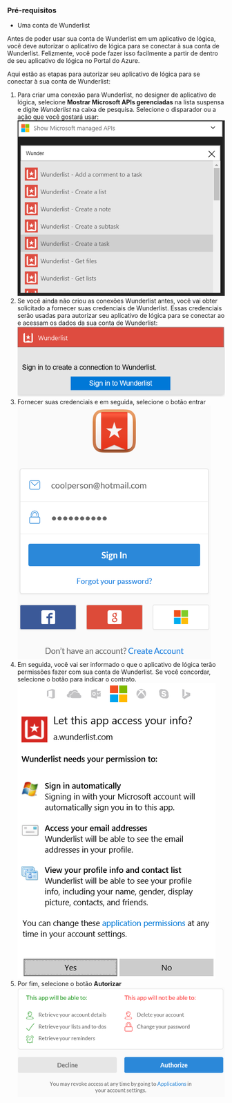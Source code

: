 ### <a name="prerequisites"></a>Pré-requisitos
- Uma conta de Wunderlist  

Antes de poder usar sua conta de Wunderlist em um aplicativo de lógica, você deve autorizar o aplicativo de lógica para se conectar à sua conta de Wunderlist. Felizmente, você pode fazer isso facilmente a partir de dentro de seu aplicativo de lógica no Portal do Azure. 

Aqui estão as etapas para autorizar seu aplicativo de lógica para se conectar à sua conta de Wunderlist:


1. Para criar uma conexão para Wunderlist, no designer de aplicativo de lógica, selecione **Mostrar Microsoft APIs gerenciadas** na lista suspensa e digite *Wunderlist* na caixa de pesquisa. Selecione o disparador ou a ação que você gostará usar:  
  ![](./media/connectors-create-api-wunderlist/wunderlist-0.png)
2. Se você ainda não criou as conexões Wunderlist antes, você vai obter solicitado a fornecer suas credenciais de Wunderlist. Essas credenciais serão usadas para autorizar seu aplicativo de lógica para se conectar ao e acessam os dados da sua conta de Wunderlist:   
  ![](./media/connectors-create-api-wunderlist/wunderlist-1.png)  
2. Fornecer suas credenciais e em seguida, selecione o botão entrar  
  ![](./media/connectors-create-api-wunderlist/wunderlist-2.png)  
3. Em seguida, você vai ser informado o que o aplicativo de lógica terão permissões fazer com sua conta de Wunderlist. Se você concordar, selecione o botão para indicar o contrato. 
  ![](./media/connectors-create-api-wunderlist/wunderlist-4.png)  
4. Por fim, selecione o botão **Autorizar**  
  ![](./media/connectors-create-api-wunderlist/wunderlist-5.png)  





